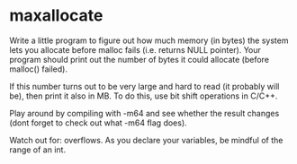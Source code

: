 # maxallocate

Write a little program to figure out how much memory (in bytes) the system lets you allocate before malloc fails (i.e. returns NULL pointer). Your program should print out the number of bytes it could allocate (before malloc() failed).

If this number turns out to be very large and hard to read (it probably will be), then print it also in MB. To do this, use bit shift operations in C/C++.

Play around by compiling with -m64 and see whether the result changes (dont forget to check out what -m64 flag does).

Watch out for: overflows. As you declare your variables, be mindful of the range of an int.

